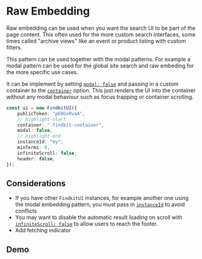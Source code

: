 # Raw Embedding

Raw embedding can be used when you want the search UI to be part of the page
content. This often used for the more custom search interfaces, some times
called "archive views" like an event or product listing with custom filters.

This pattern can be used together with the modal patterns. For example a modal
pattern can be used for the global site search and raw embeding for the more
specific use cases.

It can be implement by setting [`modal: false`](/ui/api/#modal) and passing in a
custom container to the [`container`](/ui/api/#container) option. This just
renders the UI into the container without any modal behaviour such as focus
trapping or container scrolling.

```ts
const ui = new FindkitUI({
	publicToken: "p68GxRvaA",
	// highlight-start
	container: ".findkit-container",
	modal: false,
	// highlight-end
	instanceId: "my",
	minTerms: 0,
	infiniteScroll: false,
	header: false,
});
```

## Considerations

- If you have other `FindkitUI` instances, for example another one using the modal
  embedding pattern, you must pass in [`instanceId`](/ui/api/#instanceId) to avoid
  conflicts
- You may want to disable the automatic result loading on scroll with
  [`infiniteScroll: false`](/ui/api/#infiniteScroll) to allow users to reach the
  footer.
- Add fetching indicator

## Demo

<Codesandbox example="raw-embed" />
